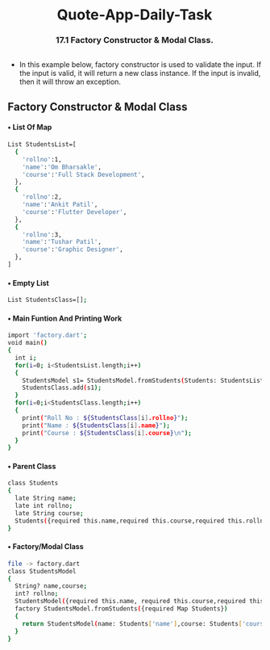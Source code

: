 <h1 align='center'>Quote-App-Daily-Task</h1>

<h3 align='center'>17.1 Factory Constructor & Modal Class.</h3>
<H2></H2>

- In this example below, factory constructor is used to validate the input. If the input is valid, it will return a new class instance. If the input is invalid, then it will throw an exception.


##  Factory Constructor & Modal Class

#### • List Of Map
```bash
List StudentsList=[
  {
    'rollno':1,
    'name':'Om Bharsakle',
    'course':'Full Stack Development',
  },
  {
    'rollno':2,
    'name':'Ankit Patil',
    'course':'Flutter Developer',
  },
  {
    'rollno':3,
    'name':'Tushar Patil',
    'course':'Graphic Designer',
  },
]
```
#### • Empty List
```bash
List StudentsClass=[];
```

#### • Main Funtion And Printing Work
```bash
import 'factory.dart';
void main()
{
  int i;
  for(i=0; i<StudentsList.length;i++)
  {
    StudentsModel s1= StudentsModel.fromStudents(Students: StudentsList[i]);
    StudentsClass.add(s1);
  }
  for(i=0;i<StudentsClass.length;i++)
  {
    print("Roll No : ${StudentsClass[i].rollno}");
    print("Name : ${StudentsClass[i].name}");
    print("Course : ${StudentsClass[i].course}\n");
  }
}
```

#### • Parent Class
```bash
class Students
{
  late String name;
  late int rollno;
  late String course;
  Students({required this.name,required this.course,required this.rollno});
}
```

#### • Factory/Modal Class 

```bash
file -> factory.dart
class StudentsModel
{
  String? name,course;
  int? rollno;
  StudentsModel({required this.name, required this.course,required this.rollno});
  factory StudentsModel.fromStudents({required Map Students})
  {
    return StudentsModel(name: Students['name'],course: Students['course'],rollno: Students['rollno']);
  }
}
```
